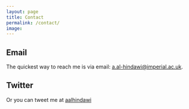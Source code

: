 ```yaml
---
layout: page
title: Contact
permalink: /contact/
image: 
---
```


## Email

The quickest way to reach me is via email: [a.al-hindawi@imperial.ac.uk](mailto:a.al-hindawi@imperial.ac.uk).

## Twitter

Or you can tweet me at [aalhindawi](https://twitter.com/aalhindawi)